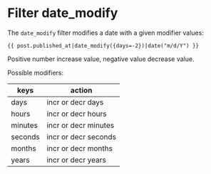 Filter date_modify
==================

The `date_modify` filter modifies a date with a given modifier values:

```twig
{{ post.published_at|date_modify({days=-2})|date("m/d/Y") }}
```

Positive number increase value, negative value decrease value.

Possible modifiers:

| keys | action |
|------|--------|
| days | incr or decr days |
| hours  | incr or decr hours  |
| minutes  | incr or decr minutes  |
| seconds | incr or decr seconds |
| months  | incr or decr months  |
| years  | incr or decr years  |
